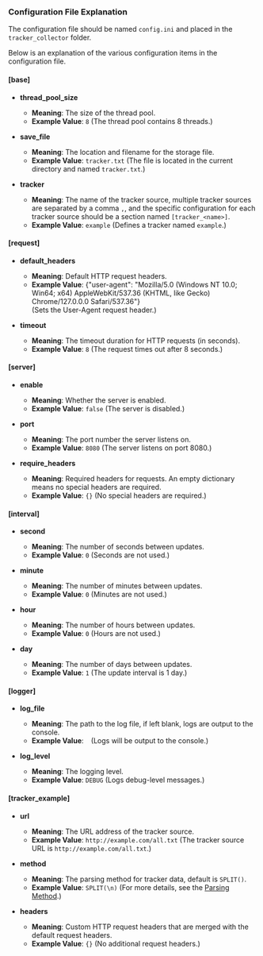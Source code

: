 ### Configuration File Explanation

The configuration file should be named `config.ini` and placed in the `tracker_collector` folder.

Below is an explanation of the various configuration items in the configuration file.

#### [base]

- **thread_pool_size**
  - **Meaning**: The size of the thread pool.
  - **Example Value**: `8` (The thread pool contains 8 threads.)

- **save_file**
  - **Meaning**: The location and filename for the storage file.
  - **Example Value**: `tracker.txt` (The file is located in the current directory and named `tracker.txt`.)

- **tracker**
  - **Meaning**: The name of the tracker source, multiple tracker sources are separated by a comma `,`, and the specific configuration for each tracker source should be a section named `[tracker_<name>]`.
  - **Example Value**: `example` (Defines a tracker named `example`.)

#### [request]

- **default_headers**
  - **Meaning**: Default HTTP request headers.
  - **Example Value**: {"user-agent": "Mozilla/5.0 (Windows NT 10.0; Win64; x64) AppleWebKit/537.36 (KHTML, like Gecko) Chrome/127.0.0.0 Safari/537.36"}  
  (Sets the User-Agent request header.)

- **timeout**
  - **Meaning**: The timeout duration for HTTP requests (in seconds).
  - **Example Value**: `8` (The request times out after 8 seconds.)

#### [server]

- **enable**
  - **Meaning**: Whether the server is enabled.
  - **Example Value**: `false` (The server is disabled.)

- **port**
  - **Meaning**: The port number the server listens on.
  - **Example Value**: `8080` (The server listens on port 8080.)

- **require_headers**
  - **Meaning**: Required headers for requests. An empty dictionary means no special headers are required.
  - **Example Value**: `{}` (No special headers are required.)
  

#### [interval]

- **second**
  - **Meaning**: The number of seconds between updates.
  - **Example Value**: `0` (Seconds are not used.)

- **minute**
  - **Meaning**: The number of minutes between updates.
  - **Example Value**: `0` (Minutes are not used.)

- **hour**
  - **Meaning**: The number of hours between updates.
  - **Example Value**: `0` (Hours are not used.)

- **day**
  - **Meaning**: The number of days between updates.
  - **Example Value**: `1` (The update interval is 1 day.)

#### [logger]

- **log_file**
  - **Meaning**: The path to the log file, if left blank, logs are output to the console.
  - **Example Value**: ` ` (Logs will be output to the console.)

- **log_level**
  - **Meaning**: The logging level.
  - **Example Value**: `DEBUG` (Logs debug-level messages.)

#### [tracker_example]

- **url**
  - **Meaning**: The URL address of the tracker source.
  - **Example Value**: `http://example.com/all.txt` (The tracker source URL is `http://example.com/all.txt`.)

- **method**
  - **Meaning**: The parsing method for tracker data, default is `SPLIT()`.
  - **Example Value**: `SPLIT(\n)` (For more details, see the [Parsing Method](/docs/rule_EN.md).)

- **headers**
  - **Meaning**: Custom HTTP request headers that are merged with the default request headers.
  - **Example Value**: `{}` (No additional request headers.)
